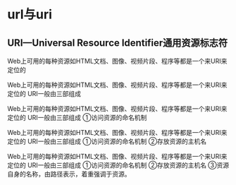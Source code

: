 # url与uri







## URI—Universal Resource Identifier通用资源标志符

Web上可用的每种资源如HTML文档、图像、视频片段、程序等都是一个来URI来定位的

Web上可用的每种资源如HTML文档、图像、视频片段、程序等都是一个来URI来定位的
URI一般由三部组成

Web上可用的每种资源如HTML文档、图像、视频片段、程序等都是一个来URI来定位的
URI一般由三部组成
①访问资源的命名机制

Web上可用的每种资源如HTML文档、图像、视频片段、程序等都是一个来URI来定位的
URI一般由三部组成
①访问资源的命名机制
②存放资源的主机名

Web上可用的每种资源如HTML文档、图像、视频片段、程序等都是一个来URI来定位的
URI一般由三部组成
①访问资源的命名机制
②存放资源的主机名
③资源自身的名称，由路径表示，着重强调于资源。

